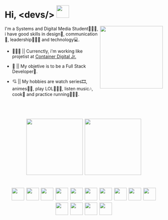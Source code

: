 <h1>Hi, &ltdevs/&gt <img src="https://i.pinimg.com/originals/6f/f4/f9/6ff4f9a2f1ae4c464021d733ef1bc51a.gif" height="40px"></h1>


<img src="https://i.pinimg.com/originals/75/7a/4e/757a4ed3d9e6fdf7dcbbad972bd2e72c.gif" align="right" height="200">

<p text-size="15">I'm a Systems and Digital Media Student👨🏻‍🎓, i have good skills in design🎨, communication📢, leadership🤹🏻‍♂️ and technology💻.</p>

<ul>
    <li>
        <p>👨🏻‍💻 || Currenctly, i'm working like projetist at <a href="http://www.codijr.ufc.br/">Container Digital Jr.</a></p>
    </li>
    <li>
        <p>🏹 || My objetive is to be a Full Stack Developer🔋.</p>
    </li>
    <li>
        <p>💘 || My hobbies are watch series🎞, animes🐱‍👤, play LOL🧙🏻‍♂️, listen music🎶, cook🍳 and practice running🏃🏻‍♂️.</p>
    </li>
</ul><br>
<h1>
<div align="center">
    <img src="https://github-readme-stats.vercel.app/api?username=kingnaldoo" height="180">
    <img src="https://github-readme-stats.vercel.app/api/top-langs/?username=kingnaldoo&layout=compact" height="180">
</div><br>

<div id="techs" align="center">
    <img src="https://image.flaticon.com/icons/png/512/1216/1216733.png" height="40" >
    <img src="https://www.seekpng.com/png/full/141-1415372_css3-icon-png.png" height="40">
    <img src="https://cdn.worldvectorlogo.com/logos/logo-javascript.svg" height="40">
    <img src="https://appmasters.io/static/typescript-logo-26cc95f255ccb936d154b43614f61602.png" height="40">
    <img src="https://appmasters.io/static/47ce6e77f039020ee2e76a10c1e988e9/acf26/react.webp" height="40">
    <img src="https://seeklogo.com/images/N/nodejs-logo-FBE122E377-seeklogo.com.png" height="40">
    <img src="https://user-images.githubusercontent.com/674621/71187801-14e60a80-2280-11ea-94c9-e56576f76baf.png" height="40">
    <img src="https://seeklogo.com/images/I/insomnia-logo-A35E09EB19-seeklogo.com.png" height="40">
    <img src="https://escoladigital-production-storage.s3.amazonaws.com/uploads/images/original/20201103113533.png" height="40">
    <img src="https://cdn.iconscout.com/icon/free/png-512/java-43-569305.png" height="40">
    <img src="https://processing.org/img/processing3-logo.png" height="40">
    <img src="https://upload.wikimedia.org/wikipedia/commons/2/20/Photoshop_CC_icon.png" height="40">
    <img src="https://upload.wikimedia.org/wikipedia/commons/thumb/6/66/Illustrator_CC_icon.png/492px-Illustrator_CC_icon.pnggo.png" height="40">
    <img src="https://i.pinimg.com/originals/66/8c/cc/668cccb3f734f342e07c0185e6d9a975.png" height="40">
</div></h1><br>
